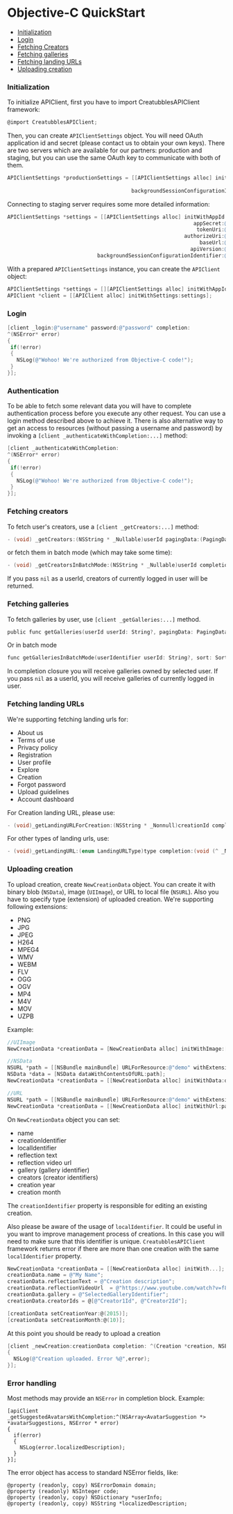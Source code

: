 # Objective-C QuickStart
- [Initialization](#initialization)
- [Login](#login)
- [Fetching Creators](#fetching-creators)
- [Fetching galleries](#fetching-galleries)
- [Fetching landing URLs](#fetching-landing-urls)
- [Uploading creation](#uploading-creation)

### Initialization
To initialize APIClient, first you have to import CreatubblesAPIClient framework:

```ObjectiveC
@import CreatubblesAPIClient;
```
Then, you can create `APIClientSettings` object. You will need OAuth application id and secret (please contact us to obtain your own keys).
There are two servers which are available for our partners: production and staging, but you can use the same OAuth key to communicate with both of them.
```ObjectiveC
APIClientSettings *productionSettings = [[APIClientSettings alloc] initWithAppId:@"YOUR_APP_ID"
                                                                       appSecret:@"YOUR_APP_SECRET"
                                        backgroundSessionConfigurationIdentifier:@"BACKGROUND_SESSION_IDENTIFIER"];
```

Connecting to staging server requires some more detailed information:
```ObjectiveC
APIClientSettings *settings = [[APIClientSettings alloc] initWithAppId:@"YOUR_APP_ID"
                                                            appSecret:@"YOUR_APP_SECRET"
                                                             tokenUri:@"https://api.staging.creatubbles.com/v2/oauth/token"
                                                         authorizeUri:@"https://api.staging.creatubbles.com/v2/oauth/token"
                                                              baseUrl:@"https://api.staging.creatubbles.com"
                                                           apiVersion:@"v2"
                             backgroundSessionConfigurationIdentifier:@"BACKGROUND_SESSION_IDENTIFIER"];    
```
With a prepared `APIClientSettings` instance, you can create the `APIClient` object:
```ObjectiveC
APIClientSettings *settings = [][APIClientSettings alloc] initWithAppId...];
APIClient *client = [[APIClient alloc] initWithSettings:settings];
```

### Login
```ObjectiveC
[client _login:@"username" password:@"password" completion:
^(NSError* error)
{
 if(!error)
 {
   NSLog(@"Wohoo! We're authorized from Objective-C code!");
 }
}];
```

### Authentication
To be able to fetch some relevant data you will have to complete authentication process before you execute any other request. You can use a login method described above to achieve it. There is also alternative way to get an access to resources (without passing a username and password) by invoking a `[client _authenticateWithCompletion:...]` method:
```ObjectiveC
[client _authenticateWithCompletion:
^(NSError* error)
{
 if(!error)
 {
   NSLog(@"Wohoo! We're authorized from Objective-C code!");
 }
}];
```

### Fetching creators
To fetch user's creators, use a `[client _getCreators:...]` method:
```ObjectiveC
- (void) _getCreators:(NSString * _Nullable)userId pagingData:(PagingData * _Nullable)pagingData completion:(void (^ _Nullable)(NSArray<User *> * _Nullable, PagingInfo * _Nullable, NSError * _Nullable))completion;
```

or fetch them in batch mode (which may take some time):
```ObjectiveC
- (void) _getCreatorsInBatchMode:(NSString * _Nullable)userId completion:(void (^ _Nullable)(NSArray<User *> * _Nullable, NSError * _Nullable))completion;
```

If you pass `nil` as a userId, creators of currently logged in user will be returned.

### Fetching galleries
To fetch galleries by user, use `[client _getGalleries:...]` method.
```ObjectiveC
public func getGalleries(userId userId: String?, pagingData: PagingData?, sort: SortOrder?, completion: GalleriesClosure?) -> RequestHandler
```
Or in batch mode
```ObjectiveC
func getGalleriesInBatchMode(userIdentifier userId: String?, sort: SortOrder?, completion: GalleriesBatchClosure?) -> RequestHandler
```
In completion closure you will receive galleries owned by selected user. If you pass `nil` as a userId, you will receive galleries of currently logged in user.

### Fetching landing URLs
We're supporting fetching landing urls for:
- About us
- Terms of use
- Privacy policy
- Registration
- User profile
- Explore
- Creation
- Forgot password
- Upload guidelines
- Account dashboard

For Creation landing URL, please use:
```ObjectiveC
- (void)_getLandingURLForCreation:(NSString * _Nonnull)creationId completion:(void (^ _Nullable)(NSArray<LandingURL *> * _Nullable, NSError * _Nullable))completion;
```

For other types of landing urls, use:
```ObjectiveC
- (void)_getLandingURL:(enum LandingURLType)type completion:(void (^ _Nullable)(NSArray<LandingURL *> * _Nullable, NSError * _Nullable))completion;
```

### Uploading creation
To upload creation, create `NewCreationData` object. You can create it with binary blob (`NSData`), image (`UIImage`), or URL to local file (`NSURL`). Also you have to specify type (extension) of uploaded creation. We're supporting following extensions:
- PNG
- JPG
- JPEG
- H264
- MPEG4
- WMV
- WEBM
- FLV
- OGG
- OGV
- MP4
- M4V
- MOV
- UZPB

Example:
```ObjectiveC
//UIImage
NewCreationData *creationData = [NewCreationData alloc] initWithImage:[UIImage imageNamed:@"demo"] uploadExtension:UploadExtensionJPG];

//NSData
NSURL *path = [[NSBundle mainBundle] URLForResource:@"demo" withExtension:@"mp4"];
NSData *data = [NSData dataWithContentsOfURL:path];
NewCreationData *creationData = [[NewCreationData alloc] initWithData:data uploadExtension:UploadExtensionMP4];

//URL
NSURL *path = [[NSBundle mainBundle] URLForResource:@"demo" withExtension:@"mp4"];
NewCreationData *creationData = [[NewCreationData alloc] initWithUrl:path uploadExtension:UploadExtensionMP4];
```
On `NewCreationData` object you can set:
- name
- creationIdentifier
- localIdentifier
- reflection text
- reflection video url
- gallery (gallery identifier)
- creators (creator identifiers)
- creation year
- creation month

The `creationIdentifier` property is responsible for editing an existing creation.

Also please be aware of the usage of `localIdentifier`. It could be useful in you want to improve management process of creations. In this case you will need to make sure that this identifier is unique. `CreatubblesAPIClient` framework returns error if there are more than one creation with the same `localIdentifier` property.

```ObjectiveC
NewCreationData *creationData = [[NewCreationData alloc] initWith...];
creationData.name = @"My Name";
creationData.reflectionText = @"Creation description";
creationData.reflectionVideoUrl  = @"https://www.youtube.com/watch?v=f8YGyXoihMQ";
creationData.gallery = @"SelectedGalleryIdentifier";
creationData.creatorIds = @[@"Creator1Id", @"Creator2Id"];

[creationData setCreationYear:@(2015)];
[creationData setCreationMonth:@(10)];
```

At this point you should be ready to upload a creation
```ObjectiveC
[client _newCreation:creationData completion: ^(Creation *creation, NSError *error)
{
  NSLog(@"Creation uploaded. Error %@",error);
}];
```

### Error handling
Most methods may provide an `NSError` in completion block. Example:

```
[apiClient _getSuggestedAvatarsWithCompletion:^(NSArray<AvatarSuggestion *> *avatarSuggestions, NSError * error)
{
  if(error)
  {
    NSLog(error.localizedDescription);
  }
}];
```

The error object has access to standard NSError fields, like:
```
@property (readonly, copy) NSErrorDomain domain;
@property (readonly) NSInteger code;
@property (readonly, copy) NSDictionary *userInfo;
@property (readonly, copy) NSString *localizedDescription;
```
